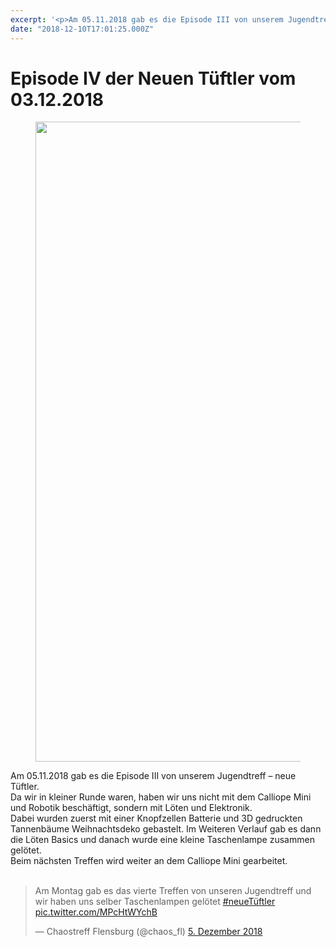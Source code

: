 ```yaml
---
excerpt: '<p>Am 05.11.2018 gab es die Episode III von unserem Jugendtreff – neue Tüftler.Da wir in kleiner Runde waren, haben wir uns nicht mit dem Calliope Mini und Robotik beschäftigt, sondern mit Löten <a href="https://chaostreff-flensburg.de/2018/episode-iv-der-neuen-tueftler-vom-03-12-2018/" class="more-link">[&hellip;]</a></p>'
date: "2018-12-10T17:01:25.000Z"
---
```

# Episode IV der Neuen Tüftler vom 03.12.2018


<figure class="wp-block-image"><img decoding="async" loading="lazy" width="768" height="1024" src="http://chaostreff-flensburg.de/wp-content/uploads/2018/12/neue-tueftler-loeten-e1544049541403-768x1024.jpg" alt="" class="wp-image-818" srcset="https://chaostreff-flensburg.de/wp-content/uploads/2018/12/neue-tueftler-loeten-e1544049541403-768x1024.jpg 768w, https://chaostreff-flensburg.de/wp-content/uploads/2018/12/neue-tueftler-loeten-e1544049541403-225x300.jpg 225w, https://chaostreff-flensburg.de/wp-content/uploads/2018/12/neue-tueftler-loeten-e1544049541403-375x500.jpg 375w" sizes="(max-width: 768px) 100vw, 768px" /></figure>



<p>Am 05.11.2018 gab es die Episode III von unserem Jugendtreff – neue Tüftler.<br>Da wir in kleiner Runde waren, haben wir uns nicht mit dem Calliope Mini und Robotik beschäftigt, sondern mit Löten und Elektronik.<br>Dabei wurden zuerst mit einer Knopfzellen Batterie und 3D gedruckten Tannenbäume Weihnachtsdeko gebastelt. Im Weiteren Verlauf gab es dann die Löten Basics und danach wurde eine kleine Taschenlampe zusammen gelötet.<br>Beim nächsten Treffen wird weiter an dem Calliope Mini gearbeitet.<br><br></p>



<blockquote class="twitter-tweet" data-lang="de"><p lang="de" dir="ltr">Am Montag gab es das vierte Treffen von unseren Jugendtreff und wir haben uns selber Taschenlampen gelötet <a href="https://twitter.com/hashtag/neueT%C3%BCftler?src=hash&amp;ref_src=twsrc%5Etfw">#neueTüftler</a> <a href="https://t.co/MPcHtWYchB">pic.twitter.com/MPcHtWYchB</a></p>&mdash; Chaostreff Flensburg (@chaos_fl) <a href="https://twitter.com/chaos_fl/status/1070445965138673669?ref_src=twsrc%5Etfw">5. Dezember 2018</a></blockquote>
<script async src="https://platform.twitter.com/widgets.js" charset="utf-8"></script>



